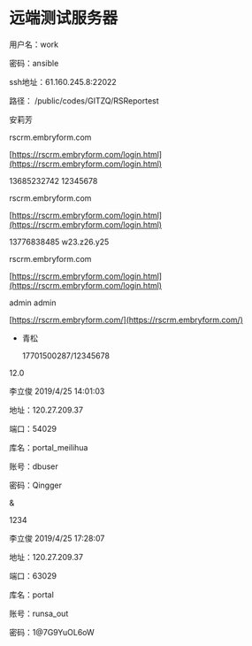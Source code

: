 # 远端测试服务器

用户名：work

密码：ansible

ssh地址：61.160.245.8:22022

路径：   /public/codes/GITZQ/RSReportest

安莉芳

rscrm.embryform.com

[https://rscrm.embryform.com/login.html](https://rscrm.embryform.com/login.html)

13685232742 12345678

rscrm.embryform.com

[https://rscrm.embryform.com/login.html](https://rscrm.embryform.com/login.html)

13776838485 w23.z26.y25

rscrm.embryform.com

[https://rscrm.embryform.com/login.html](https://rscrm.embryform.com/login.html)

admin admin

[https://rscrm.embryform.com/](https://rscrm.embryform.com/)

* 青松  


  17701500287/12345678





12.0

李立俊 2019/4/25 14:01:03

  


地址：120.27.209.37

  


端口：54029

  


库名：portal\_meilihua

  


账号：dbuser

  


密码：Qingger

&

1234

  


李立俊 2019/4/25 17:28:07

  


地址：120.27.209.37

  


端口：63029

  


库名：portal

  


账号：runsa\_out

  


密码：1@7G9YuOL6oW


